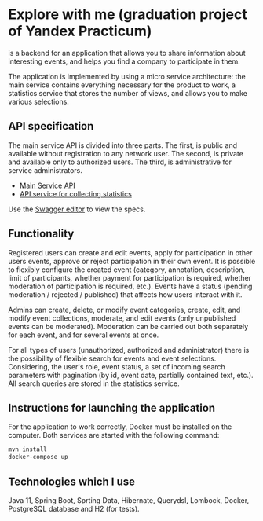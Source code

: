 # Explore with me (graduation project of Yandex  Practicum)

is a backend for an application that allows you to share information about interesting events, and helps you find a company to participate in them.

The application is implemented by using a micro service architecture: the main service contains everything necessary for the product to work, a statistics service that stores the number of views, and allows you to make various selections.

## API specification
The main service API is divided into three parts. The first, is public and available without registration to any network user. The second, is private and available only to authorized users. The third, is administrative for service administrators.

- [Main Service API](https://github.com/Nickadm7/java-explore-with-me/blob/main/ewm-main-service-spec.json)
- [API service for collecting statistics](https://github.com/Nickadm7/java-explore-with-me/blob/main/ewm-stats-service-spec.json)

Use the [Swagger editor](https://editor-next.swagger.io/)  to view the specs.

## Functionality
Registered users can create and edit events, apply for participation in other users events, approve or reject participation in their own event. It is possible to flexibly configure the created event (category, annotation, description, limit of participants, whether payment for participation is required, whether moderation of participation is required, etc.). Events have a status (pending moderation / rejected / published) that affects how users interact with it.

Admins can create, delete, or modify event categories, create, edit, and modify event collections, moderate, and edit events (only unpublished events can be moderated). Moderation can be carried out both separately for each event, and for several events at once.

For all types of users (unauthorized, authorized and administrator) there is the possibility of flexible search for events and event selections. Considering, the user's role, event status, a set of incoming search parameters with pagination (by id, event date, partially contained text, etc.). All search queries are stored in the statistics service.

## Instructions for launching the application
For the application to work correctly, Docker must be installed on the computer. Both services are started with the following command:

```Bash
mvn install
docker-compose up
```

## Technologies which I use
Java 11, Spring Boot, Sprting Data, Hibernate, Querydsl, Lombock, Docker, PostgreSQL database and H2 (for tests).